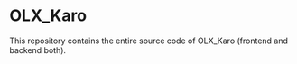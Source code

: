 # OLX_Karo
This repository contains the entire source code of OLX_Karo (frontend and backend both). 
